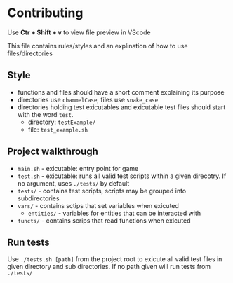 # Contributing

Use **Ctr + Shift + v** to view file preview in VScode

This file contains rules/styles and an explination of how to use files/directories

## Style

- functions and files should have a short comment explaining its purpose
- directories use `chammelCase`, files use `snake_case`
- directories holding test exicutables and exicutable test files should start with the word `test`.
    + directory: `testExample/`
    + file: `test_example.sh`


## Project walkthrough

- `main.sh` - exicutable: entry point for game
- `test.sh` - exicutable: runs all valid test scripts within a given direcotry. If no argument, uses `./tests/` by default 
- `tests/` - contains test scripts, scripts may be grouped into subdirectories
- `vars/` - contains sctips that set variables when exicuted
    + `entities/` - variables for entities that can be interacted with
- `functs/` - contains scrips that read functions when exicuted

## Run tests

Use `./tests.sh [path]` from the project root to exicute all valid test files in given directory and sub directories. If no path given will run tests from `./tests/`
